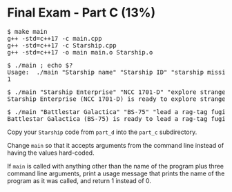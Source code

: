 # Final Exam - Part C (13%)


<pre>$ make main
g++ -std=c++17 -c main.cpp
g++ -std=c++17 -c Starship.cpp
g++ -std=c++17 -o main main.o Starship.o
</pre>

<pre>$ ./main ; echo $?
Usage:	./main "Starship name" "Starship ID" "starship mission"
1
</pre>

<pre>$ ./main "Starship Enterprise" "NCC 1701-D" "explore strange new worlds"
Starship Enterprise (NCC 1701-D) is ready to explore strange new worlds.
</pre>

<pre>$ ./main "Battlestar Galactica" "BS-75" "lead a rag-tag fugitive fleet"
Battlestar Galactica (BS-75) is ready to lead a rag-tag fugitive fleet.
</pre>


Copy your `Starship` code from `part_d` into the `part_c` subdirectory.

Change `main` so that it accepts arguments from the command line instead of having the values hard-coded.

If `main` is called with anything other than the name of the program plus three command line arguments, print a usage message that prints the name of the program as it was called, and return 1 instead of 0.
